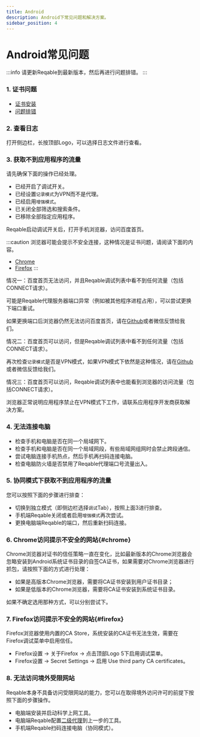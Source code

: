 ```yaml
---
title: Android
description: Android下常见问题和解决方案。
sidebar_position: 4
---
```


# Android常见问题

:::info
请更新Reqable到最新版本，然后再进行问题排错。
:::

### 1. 证书问题

- [证书安装](../../getting-started/installation)
- [问题排错](ssl)

### 2. 查看日志

打开侧边栏，长按顶部Logo，可以选择日志文件进行查看。

### 3. 获取不到应用程序的流量

请先确保下面的操作已经处理。

- 已经开启了调试开关。
- 已经设置`记录模式`为VPN而不是代理。
- 已经启用`增强模式`。
- 已关闭全部筛选和搜索条件。
- 已移除全部指定应用程序。

Reqable启动调试开关后，打开手机浏览器，访问百度首页。

:::caution
浏览器可能会提示不安全连接，这种情况是证书问题，请阅读下面的内容。
- [Chrome](#chrome)
- [Firefox](#firefox)
:::

情况一：百度首页无法访问，并且Reqable调试列表中看不到任何流量（包括CONNECT请求）。

可能是Reqable代理服务器端口异常（例如被其他程序进程占用），可以尝试更换下端口重试。

如果更换端口后浏览器仍然无法访问百度首页，请在[Github](https://github.com/reqable/reqable-app/issues)或者微信反馈给我们。

情况二：百度首页可以访问，但是Reqable调试列表中看不到任何流量（包括CONNECT请求）。

再次检查`记录模式`是否是VPN模式，如果VPN模式下依然是这种情况，请在[Github](https://github.com/reqable/reqable-app/issues)或者微信反馈给我们。

情况三：百度首页可以访问，Reqable调试列表中也能看到浏览器的访问流量（包括CONNECT请求）。

浏览器正常说明应用程序禁止在VPN模式下工作，请联系应用程序开发商获取解决方案。

### 4. 无法连接电脑

- 检查手机和电脑是否在同一个局域网下。
- 检查手机和电脑是否在同一个局域网段，有些局域网组网时会禁止跨段通信。
- 尝试电脑连接手机热点，然后手机再扫码连接电脑。
- 检查电脑防火墙是否禁用了Reqable代理端口号流量出入。

### 5. 协同模式下获取不到应用程序的流量

您可以按照下面的步骤进行排查：

- 切换到独立模式（即侧边栏选择`调试`Tab），按照上面3进行排查。
- 手机端Reqable关闭或者启用`增强模式`再次尝试。
- 更换电脑端Reqable的端口，然后重新扫码连接。

### 6. Chrome访问提示不安全的网站{#chrome}

Chrome浏览器对证书的信任策略一直在变化，比如最新版本的Chrome浏览器会忽略安装到Android系统证书目录的自签CA证书，如果需要对Chrome浏览器进行抓包，请按照下面的方式进行处理：

- 如果是高版本Chrome浏览器，需要将CA证书安装到用户证书目录；
- 如果是低版本的Chrome浏览器，需要将CA证书安装到系统证书目录。

如果不确定选用那种方式，可以分别尝试下。

### 7. Firefox访问提示不安全的网站{#firefox}

Firefox浏览器使用内置的CA Store，系统安装的CA证书无法生效，需要在Firefox调试菜单中启用信任。

- Firefox设置 -> 关于Firefox -> 点击顶部Logo 5下启用调试菜单。
- Firefox设置 -> Secret Settings -> 启用 Use third party CA certificates。

### 8. 无法访问境外受限网站

Reqable本身不具备访问受限网站的能力，您可以在取得境外访问许可的前提下按照下面的步骤操作。

- 电脑端安装并启动科学上网工具。
- 电脑端Reqable配置[二级代理](../../capture/proxy#secondary)到上一步的工具。
- 手机端Reqable扫码连接电脑（协同模式）。
